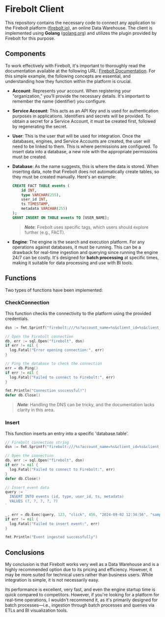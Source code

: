 # Firebolt Client

This repository contains the necessary code to connect any application to the Firebolt platform ([firebolt.io](https://firebolt.io)), an online Data Warehouse. The client is implemented using **Golang** ([golang.org](https://golang.org)) and utilizes the plugin provided by Firebolt for this purpose.

## Components

To work effectively with Firebolt, it's important to thoroughly read the documentation available at the following URL: [Firebolt Documentation](https://docs.firebolt.io/). For this simple example, the following concepts are essential, and understanding how they function within the platform is crucial.

- **Account**: Represents your account. When registering your "organization," you'll provide the necessary details. It's important to remember the name (identifier) you configure.
- **Service Account**: This acts as an API Key and is used for authentication purposes in applications. Identifiers and secrets will be provided. To obtain a secret for a Service Account, it must be created first, followed by regenerating the secret.
- **User**: This is the user that will be used for integration. Once the databases, engines, and Service Accounts are created, the user will need to be linked to them. This is where permissions are configured. To insert data into a database, a new role with the appropriate permissions must be created.
- **Database**: As the name suggests, this is where the data is stored. When inserting data, note that Firebolt does not automatically create tables, so they must be created manually.
    Here's an example:
    ```sql
    CREATE FACT TABLE events (
        id INT,
        type VARCHAR(255),
        user_id INT,
        ts TIMESTAMP,
        metadata VARCHAR(255)
    );
    GRANT INSERT ON TABLE events TO [USER_NAME];
    ```
    > **_Note_**: Firebolt uses specific tags, which users should explore further (e.g., FACT).

- **Engine**: The engine is the search and execution platform. For any operations against databases, it must be running. This can be a drawback for real-time ingestion and querying since running the engine 24/7 can be costly. It's designed for **batch processing** at specific times, making it suitable for data processing and use with BI tools.

## Functions

Two types of functions have been implemented:

### CheckConnection
This function checks the connectivity to the platform using the provided credentials.

```go
dsn := fmt.Sprintf("firebolt:///%s?account_name=%s&client_id=%s&client_secret=%s", databaseName, accountName, clientId, clientSecret)

// Open the Firebolt connection
db, err := sql.Open("firebolt", dsn)
if err != nil {
  log.Fatal("Error opening connection:", err)
}

// Ping the database to check the connection
err = db.Ping()
if err != nil {
  log.Fatal("Failed to connect to Firebolt:", err)
}

fmt.Println("Connection successful!")
defer db.Close()
```

> **_Nota_**: Handling the DNS can be tricky, and the documentation lacks clarity in this area.

### Insert
This function inserts an entry into a specific 'database.table'.

```go
// Firebolt connection string
dsn := fmt.Sprintf("firebolt:///%s?account_name=%s&client_id=%s&client_secret=%s&engine=%s", databaseName, accountName, clientId, clientSecret, engine)

// Open the connection
db, err := sql.Open("firebolt", dsn)
if err != nil {
  log.Fatal("Failed to connect to Firebolt:", err)
}
defer db.Close()

// Insert event data
query := `
  INSERT INTO events (id, type, user_id, ts, metadata) 
  VALUES (?, ?, ?, ?, ?)
`

_, err = db.Exec(query, 123, "click", 456, "2024-09-02 12:34:56", "sample metadata")
if err != nil {
  log.Fatal("Failed to insert event:", err)
}

fmt.Println("Event ingested successfully")
```

## Conclusions
My conclusion is that Firebolt works very well as a Data Warehouse and is a highly recommended option due to its pricing and efficiency. However, it may be more suited for technical users rather than business users. While integration is simple, it is not necessarily easy.

Its performance is excellent, very fast, and even the engine startup time is quick compared to competitors. However, if you're looking for a platform for real-time operations, I wouldn't recommend it, as it's primarily designed for batch processes—i.e., ingestion through batch processes and queries via ETLs and BI visualization tools.

